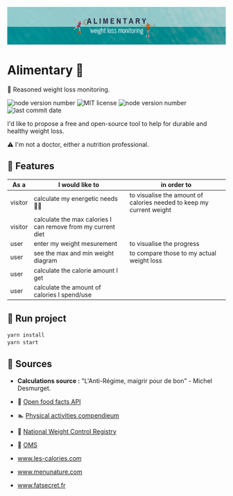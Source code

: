 ![alimentary store header](./doc/alimentaryHeader.png)

# Alimentary 🍝
>
:snail: Reasoned weight loss monitoring.
>
![node version number](https://img.shields.io/github/package-json/v/Naddiya/alimentary-client)
![MIT license](https://img.shields.io/github/package-json/license/Naddiya/alimentary-client?color=green)
![node version number](https://img.shields.io/github/package-json/author/Naddiya/alimentary-client?color=yellow)
![last commit date](https://img.shields.io/github/last-commit/Naddiya/alimentary-client)

I'd like to propose a free and open-source tool to help for durable and healthy weight loss.

>
:warning:
I'm not a doctor, either a nutrition professional.
>


## :carousel_horse: Features
| As a | I would like to | in order to |
|--|--|--|
| visitor | calculate my energetic needs :woman_cartwheeling:| to visualise the amount of calories needed to keep my current weight|
| visitor | calculate the max calories I can remove from my current diet 
| user | enter my weight mesurement | to visualise the progress
| user | see the max and min weight diagram | to compare those to my actual weight loss
| user | calculate the calorie amount I get |
| user | calculate the amount of calories I spend/use|


## :runner: Run project
```bash
yarn install 
yarn start
```

## :fishing_pole_and_fish: Sources 
- **Calculations source :** "L'Anti-Régime, maigrir pour de bon" - Michel Desmurget.

- :poultry_leg: [Open food facts API](https://wiki.openfoodfacts.org/API)
- :swimmer: [Physical activities compendieum](https://sites.google.com/site/compendiumofphysicalactivities/home) 
- :crystal_ball: [National Weight Control Registry](http://www.nwcr.ws/)
- :syringe: [OMS](https://www.who.int/fr/news-room/fact-sheets/detail/obesity-and-overweight)
- www.les-calories.com

- www.menunature.com

- www.fatsecret.fr

